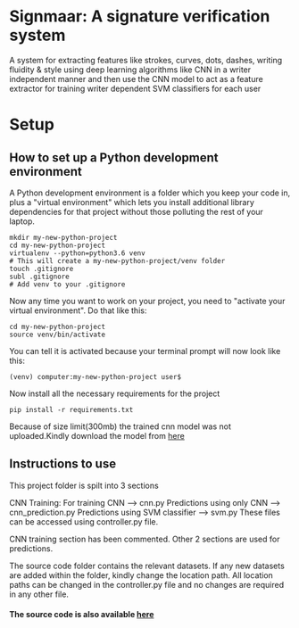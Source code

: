 # Signmaar: A signature verification system

A system for extracting features like strokes, curves, dots, dashes, writing fluidity & style using deep learning algorithms like CNN in a writer independent manner and then use the CNN model to act as a feature extractor for training writer dependent SVM classifiers for each user

# Setup

## How to set up a Python development environment

A Python development environment is a folder which you keep your code in, plus a "virtual environment" which lets you install 
additional library dependencies for that project without those polluting the rest of your laptop.

    mkdir my-new-python-project
    cd my-new-python-project
    virtualenv --python=python3.6 venv
    # This will create a my-new-python-project/venv folder
    touch .gitignore
    subl .gitignore
    # Add venv to your .gitignore

Now any time you want to work on your project, you need to "activate your virtual environment". Do that like this:

    cd my-new-python-project
    source venv/bin/activate

You can tell it is activated because your terminal prompt will now look like this:

    (venv) computer:my-new-python-project user$

Now install all the necessary requirements for the project

    pip install -r requirements.txt
    
Because of size limit(300mb) the trained cnn model was not uploaded.Kindly download the model from [here](https://drive.google.com/open?id=1aItycfygSuqksetZEzAN9AC9Dy19tt85)

## Instructions to use

This project folder is spilt into 3 sections

CNN Training: For training CNN --> cnn.py
Predictions using only CNN --> cnn_prediction.py
Predictions using SVM classifier --> svm.py
These files can be accessed using controller.py file.

CNN training section has been commented. Other 2 sections are used for predictions.

The source code folder contains the relevant datasets. If any new datasets are added within the folder, kindly change the location path. All location paths can be changed in the controller.py file and no changes are required in any other file.

#### The source code is also available [here](https://drive.google.com/file/d/1EEL0HGg7W-9GCJLhn3mVZYBL5j-KD5I9/view?usp=sharing)
